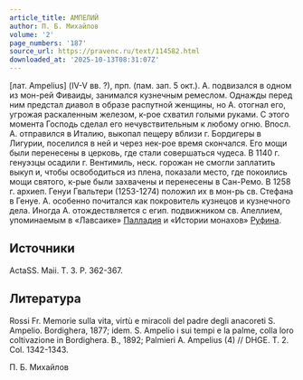 ```yaml
---
article_title: АМПЕЛИЙ
author: П. Б. Михайлов
volume: '2'
page_numbers: '187'
source_url: https://pravenc.ru/text/114582.html
downloaded_at: '2025-10-13T08:31:07Z'
---
```


[лат. Ampelius] (IV-V вв. ?), прп. (пам. зап. 5 окт.). А. подвизался в одном из мон-рей Фиваиды, занимался кузнечным ремеслом. Однажды перед ним предстал диавол в образе распутной женщины, но А. отогнал его, угрожая раскаленным железом, к-рое схватил голыми руками. С этого момента Господь сделал его нечувствительным к любому огню. Впосл. А. отправился в Италию, выкопал пещеру вблизи г. Бордигеры в Лигурии, поселился в ней и через нек-рое время скончался. Его мощи были перенесены в церковь, где стали совершаться чудеса. В 1140 г. генуэзцы осадили г. Вентимиль, неск. горожан не смогли заплатить выкуп и, чтобы освободиться из плена, показали место, где покоились мощи святого, к-рые были захвачены и перенесены в Сан-Ремо. В 1258 г. архиеп. Генуи Гвальтери (1253-1274) положил их в мон-рь св. Стефана в Генуе. А. особенно почитался как покровитель кузнецов и кузнечного дела. Иногда А. отождествляется с егип. подвижником св. Апеллием, упоминаемым в «Лавсаике» [Палладия](https://pravenc.ru/text/Палладий.html) и «Истории монахов» [Руфина](https://pravenc.ru/text/Руфин.html).

## Источники

ActaSS. Maii. T. 3. P. 362-367.

## Литература

Rossi Fr. Memorie sulla vita, virtù e miracoli del padre degli anacoreti S. Ampelio. Bordighera, 1877; idem. S. Ampelio i sui tempi e la palme, colla loro coltivazione in Bordighera. B., 1892; Palmieri A. Ampelius (4) // DHGE. T. 2. Col. 1342-1343.

П. Б. Михайлов
